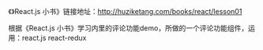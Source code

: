 《》React.js 小书》链接地址：http://huziketang.com/books/react/lesson01

根据《React.js 小书》学习内里的评论功能demo，所做的一个评论功能组件，运用：react.js react-redux
